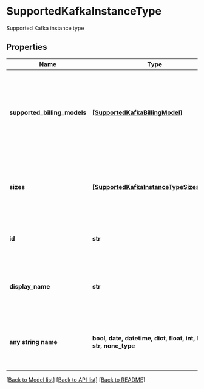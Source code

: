 # SupportedKafkaInstanceType

Supported Kafka instance type

## Properties
Name | Type | Description | Notes
------------ | ------------- | ------------- | -------------
**supported_billing_models** | [**[SupportedKafkaBillingModel]**](SupportedKafkaBillingModel.md) | A list of available kafka billing models for the instance type. Each kafka billing model item has a unique &#39;id&#39; | 
**sizes** | [**[SupportedKafkaInstanceTypeSizesInner]**](SupportedKafkaInstanceTypeSizesInner.md) | A list of Kafka instance sizes available for this instance type | 
**id** | **str** | Unique identifier of the Kafka instance type. | [optional] 
**display_name** | **str** | Human readable name of the supported Kafka instance type | [optional] 
**any string name** | **bool, date, datetime, dict, float, int, list, str, none_type** | any string name can be used but the value must be the correct type | [optional]

[[Back to Model list]](../README.md#documentation-for-models) [[Back to API list]](../README.md#documentation-for-api-endpoints) [[Back to README]](../README.md)


